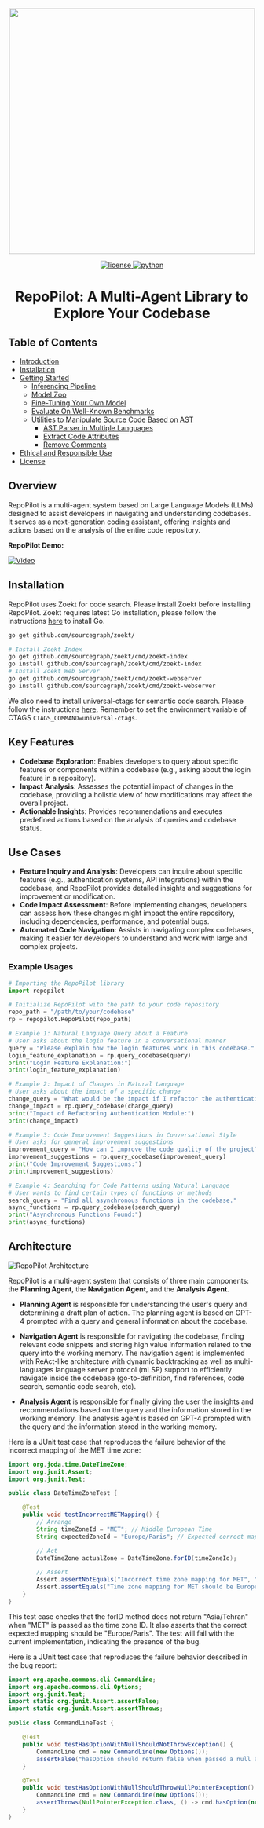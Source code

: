     
<p align="center">
    <br>
    <img src="assets/logo_1.svg" width="500"/>
    <br>
<p>
<div align="center">
  <a href="https://opensource.org/license/apache-2-0/">
  <img alt="license" src="https://img.shields.io/badge/License-Apache%202.0-green.svg"/>
  </a>
   <a href="https://www.python.org/downloads/release/python-380/">
  <img alt="python" src="https://img.shields.io/badge/python-3.8+-yellow.svg"/>
  </a> 


    
# RepoPilot: A Multi-Agent Library to Explore Your Codebase

<!-- 
[![Code License](https://img.shields.io/badge/Code%20License-Apache_2.0-green.svg)](https://github.com/bdqnghi/CodeTF_personal/blob/main/LICENSE)
[![Python 3.9+](https://img.shields.io/badge/python-3.9+-blue.svg)](https://www.python.org/downloads/release/python-390/)
[![Code style: black](https://img.shields.io/badge/code%20style-black-000000.svg)](https://github.com/psf/black) -->
 </div>   
    
## Table of Contents
  - [Introduction](#introduction)
  - [Installation](#installation-guide)
  - [Getting Started](#getting-started)
    - [Inferencing Pipeline](#inferencing-pipeline)
    - [Model Zoo](#model-zoo)
    - [Fine-Tuning Your Own Model](#fine-tuning-pipeline)
    - [Evaluate On Well-Known Benchmarks](#evaluate-on-well-known-benchmarks)
    - [Utilities to Manipulate Source Code Based on AST](#code-utilities)
        - [AST Parser in Multiple Languages](#ast-parser-in-multiple-languages)
        - [Extract Code Attributes](#extract-code-attributes)
        - [Remove Comments](#remove-comments)
  - [Ethical and Responsible Use](#ethical-and-responsible-use) 
  - [License](#license)

## Overview

RepoPilot is a multi-agent system based on Large Language Models (LLMs) designed to assist developers in navigating and understanding codebases. It serves as a next-generation coding assistant, offering insights and actions based on the analysis of the entire code repository.

**RepoPilot Demo:**

[![Video](https://img.youtube.com/vi/JB_j6fWHwSw/0.jpg)](https://youtu.be/JB_j6fWHwSw)

## Installation
RepoPilot uses Zoekt for code search. Please install Zoekt before installing RepoPilot. Zoekt requires latest Go installation, please follow the instructions [here](https://www.linuxedo.com/2021/10/install-latest-golang-on-linux.html) to install Go.

```bash
go get github.com/sourcegraph/zoekt/

# Install Zoekt Index
go get github.com/sourcegraph/zoekt/cmd/zoekt-index
go install github.com/sourcegraph/zoekt/cmd/zoekt-index
# Install Zoekt Web Server
go get github.com/sourcegraph/zoekt/cmd/zoekt-webserver
go install github.com/sourcegraph/zoekt/cmd/zoekt-webserver
```
We also need to install universal-ctags for semantic code search. Please follow the instructions [here](https://github.com/sourcegraph/sourcegraph/blob/main/doc/dev/how-to/zoekt_local_dev.md#install-ctags). Remember to set the environment variable of CTAGS `CTAGS_COMMAND=universal-ctags`.

## Key Features

- **Codebase Exploration**: Enables developers to query about specific features or components within a codebase (e.g., asking about the login feature in a repository).
- **Impact Analysis**: Assesses the potential impact of changes in the codebase, providing a holistic view of how modifications may affect the overall project.
- **Actionable Insight**s: Provides recommendations and executes predefined actions based on the analysis of queries and codebase status.

## Use Cases

- **Feature Inquiry and Analysis**: Developers can inquire about specific features (e.g., authentication systems, API integrations) within the codebase, and RepoPilot provides detailed insights and suggestions for improvement or modification.
- **Code Impact Assessment**: Before implementing changes, developers can assess how these changes might impact the entire repository, including dependencies, performance, and potential bugs.
- **Automated Code Navigation**: Assists in navigating complex codebases, making it easier for developers to understand and work with large and complex projects.

### Example Usages

```python
# Importing the RepoPilot library
import repopilot

# Initialize RepoPilot with the path to your code repository
repo_path = "/path/to/your/codebase"
rp = repopilot.RepoPilot(repo_path)

# Example 1: Natural Language Query about a Feature
# User asks about the login feature in a conversational manner
query = "Please explain how the login features work in this codebase."
login_feature_explanation = rp.query_codebase(query)
print("Login Feature Explanation:")
print(login_feature_explanation)

# Example 2: Impact of Changes in Natural Language
# User asks about the impact of a specific change
change_query = "What would be the impact if I refactor the authentication module?"
change_impact = rp.query_codebase(change_query)
print("Impact of Refactoring Authentication Module:")
print(change_impact)

# Example 3: Code Improvement Suggestions in Conversational Style
# User asks for general improvement suggestions
improvement_query = "How can I improve the code quality of the project?"
improvement_suggestions = rp.query_codebase(improvement_query)
print("Code Improvement Suggestions:")
print(improvement_suggestions)

# Example 4: Searching for Code Patterns using Natural Language
# User wants to find certain types of functions or methods
search_query = "Find all asynchronous functions in the codebase."
async_functions = rp.query_codebase(search_query)
print("Asynchronous Functions Found:")
print(async_functions)
```

## Architecture
![RepoPilot Architecture](assets/repopilot.png)

RepoPilot is a multi-agent system that consists of three main components: the **Planning Agent**, the **Navigation Agent**, and the **Analysis Agent**. 
- **Planning Agent** is responsible for understanding the user's query and determining a draft plan of action. The planning agent is based on GPT-4 prompted with a query and general information about the codebase.

- **Navigation Agent** is responsible for navigating the codebase, finding relevant code snippets and storing high value information related to the query into the working memory. The navigation agent is implemented with ReAct-like architecture with dynamic backtracking as well as multi-languages language server protocol (mLSP) support to efficiently navigate inside the codebase (go-to-definition, find references, code search, semantic code search, etc).

- **Analysis Agent** is responsible for finally giving the user the insights and recommendations based on the query and the information stored in the working memory. The analysis agent is based on GPT-4 prompted with the query and the information stored in the working memory.


Here is a JUnit test case that reproduces the failure behavior of the incorrect mapping of the MET time zone:

```java
import org.joda.time.DateTimeZone;
import org.junit.Assert;
import org.junit.Test;

public class DateTimeZoneTest {

    @Test
    public void testIncorrectMETMapping() {
        // Arrange
        String timeZoneId = "MET"; // Middle European Time
        String expectedZoneId = "Europe/Paris"; // Expected correct mapping for MET

        // Act
        DateTimeZone actualZone = DateTimeZone.forID(timeZoneId);

        // Assert
        Assert.assertNotEquals("Incorrect time zone mapping for MET", "Asia/Tehran", actualZone.getID());
        Assert.assertEquals("Time zone mapping for MET should be Europe/Paris", expectedZoneId, actualZone.getID());
    }
}
```
This test case checks that the forID method does not return "Asia/Tehran" when "MET" is passed as the time zone ID. It also asserts that the correct expected mapping should be "Europe/Paris". The test will fail with the current implementation, indicating the presence of the bug.

Here is a JUnit test case that reproduces the failure behavior described in the bug report:

```java
import org.apache.commons.cli.CommandLine;
import org.apache.commons.cli.Options;
import org.junit.Test;
import static org.junit.Assert.assertFalse;
import static org.junit.Assert.assertThrows;

public class CommandLineTest {

    @Test
    public void testHasOptionWithNullShouldNotThrowException() {
        CommandLine cmd = new CommandLine(new Options());
        assertFalse("hasOption should return false when passed a null argument", cmd.hasOption(null));
    }

    @Test
    public void testHasOptionWithNullShouldThrowNullPointerException() {
        CommandLine cmd = new CommandLine(new Options());
        assertThrows(NullPointerException.class, () -> cmd.hasOption(null));
    }
}
```

